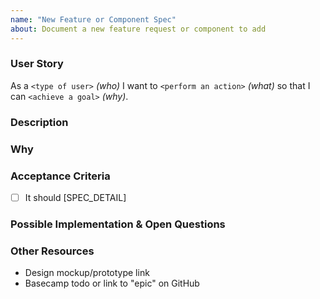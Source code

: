 ```yaml
---
name: "New Feature or Component Spec"
about: Document a new feature request or component to add
---
```


### User Story

As a `<type of user>` _(who)_ I want to `<perform an action>` _(what)_ so that I can `<achieve a goal>` _(why)_.

### Description
<!-- Provide a clear and concise description of what the feature is. -->

### Why
<!--- Why is this change important? How would it be used? -->
<!--- How can it benefit other users? -->

### Acceptance Criteria
<!-- Add expectations checklist: "- [ ] It should `<spec detail>`" -->

* [ ] It should [SPEC_DETAIL]

### Possible Implementation & Open Questions
<!--- Not obligatory, but suggest an idea for implementing addition or change -->
<!--- What still needs to be discussed -->
<!--- Where should this component or feature "live"? Is this a new component or an addition to an existing component? -->
<!--- What existing components could we leverage or are similar? -->
<!--- Are there existing third party deps that could be used? -->

### Other Resources

* Design mockup/prototype link
* Basecamp todo or link to "epic" on GitHub